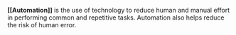**[[Automation]]** is the use of technology to reduce human and manual effort in performing common and repetitive tasks. Automation also helps reduce the risk of human error.